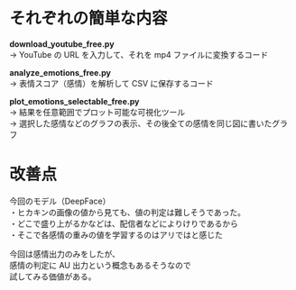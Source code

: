 # それぞれの簡単な内容

**download_youtube_free.py**  
→ YouTube の URL を入力して、それを mp4 ファイルに変換するコード  

**analyze_emotions_free.py**  
→ 表情スコア（感情）を解析して CSV に保存するコード  

**plot_emotions_selectable_free.py**  
→ 結果を任意範囲でプロット可能な可視化ツール  
→ 選択した感情などのグラフの表示、その後全ての感情を同じ図に書いたグラフ

# 改善点
今回のモデル（DeepFace）  
・ヒカキンの画像の値から見ても、値の判定は難しそうであった。  
・どこで盛り上がるかなどは、配信者などによりけりであるから  
・そこで各感情の重みの値を学習するのはアリではと感じた  
  
今回は感情出力のみをしたが、  
感情の判定に AU 出力という概念もあるそうなので  
試してみる価値がある。  
